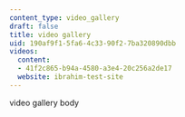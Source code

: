 ```yaml
---
content_type: video_gallery
draft: false
title: video gallery
uid: 190af9f1-5fa6-4c33-90f2-7ba320890dbb
videos:
  content:
  - 41f2c865-b94a-4580-a3e4-20c256a2de17
  website: ibrahim-test-site
---
```

video gallery body